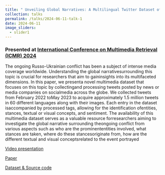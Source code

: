 ```yaml
---
title: " Unveiling Global Narratives: A Multilingual Twitter Dataset of News Media on the Russo-Ukrainian Conflict"
collection: talks
permalink: /talks/2024-06-11-talk-1
date: 2024-06-11
image_sliders:
  - slider1
---
```


### Presented at [International Conference on Multimedia Retrieval (ICMR) 2024](https://icmr2024.org/)

The ongoing Russo-Ukrainian conflict has been a subject of intense media coverage worldwide. Understanding the global narrativesurrounding this topic is crucial for researchers that aim to gaininsights into its multifaceted dimensions. In this paper, we presenta novel multimedia dataset that focuses on this topic by collectingand processing tweets posted by news or media companies on socialmedia across the globe. We collected tweets from February 2022 toMay 2023 to acquire approximately 1.5 million tweets in 60 different languages along with their images. Each entry in the dataset isaccompanied by processed tags, allowing for the identification ofentities, stances, textual or visual concepts, and sentiment. The availability of this multimedia dataset serves as a valuable resource forresearchers aiming to investigate the global narrative surrounding theongoing conflict from various aspects such as who are the prominententities involved, what stances are taken, where do these stancesoriginate from, how are the different textual and visual conceptsrelated to the event portrayed

[Video presentation](https://av.tib.eu/media/68187)

[Paper](https://arxiv.org/pdf/2306.12886.pdf)

[Dataset & Source code](https://github.com/sherzod-hakimov/ru-ua-news-discourse-twitter)

